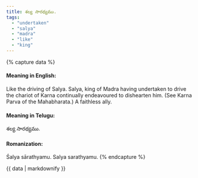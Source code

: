```yaml
---
title: శల్య సారథ్యము.
tags:
  - "undertaken"
  - "salya"
  - "madra"
  - "like"
  - "king"
---
```


{% capture data %}
#### Meaning in English:
Like the driving of Salya.
Salya, king of Madra having undertaken to drive the chariot of Karna continually endeavoured to dishearten him. (See Karna Parva of the Mahabharata.)
A faithless ally.

#### Meaning in Telugu:
శల్య సారథ్యము.

#### Romanization:
Śalya sārathyamu.
Salya sarathyamu.
{% endcapture %}

{{ data | markdownify }}


